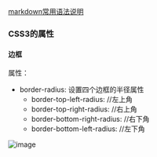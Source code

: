[markdown常用语法说明](https://www.jianshu.com/p/e989689a331d)

### CSS3的属性
#### 边框
属性：
- border-radius: 设置四个边框的半径属性
  - border-top-left-radius: //左上角 
  - border-top-right-radius: //右上角
  - border-bottom-right-radius: //右下角
  - border-bottom-left-radius: //左下角 

![image](https://img-blog.csdn.net/20160223155153425)
